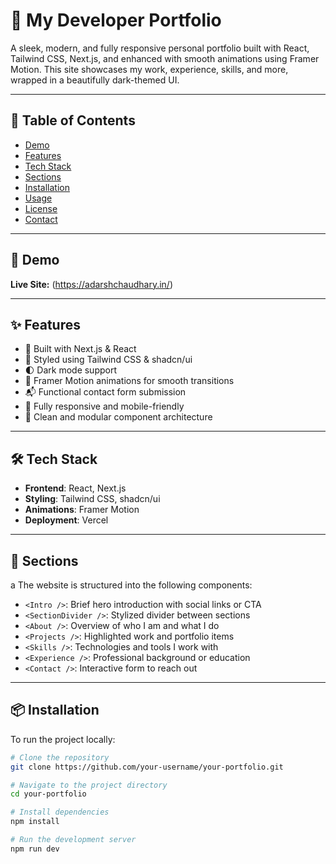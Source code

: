 # 🚀 My Developer Portfolio

A sleek, modern, and fully responsive personal portfolio built with React, Tailwind CSS, Next.js, and enhanced with smooth animations using Framer Motion. This site showcases my work, experience, skills, and more, wrapped in a beautifully dark-themed UI.

---

## 📑 Table of Contents

- [Demo](#demo)
- [Features](#features)
- [Tech Stack](#tech-stack)
- [Sections](#sections)
- [Installation](#installation)
- [Usage](#usage)
- [License](#license)
- [Contact](#contact)

---

## 🔗 Demo

**Live Site:** (https://adarshchaudhary.in/) 


---

## ✨ Features

- 🚀 Built with Next.js & React
- 🎨 Styled using Tailwind CSS & shadcn/ui
- 🌓 Dark mode support
- 🔄 Framer Motion animations for smooth transitions
- 📬 Functional contact form submission
- 📱 Fully responsive and mobile-friendly
- 🧩 Clean and modular component architecture

---

## 🛠 Tech Stack

- **Frontend**: React, Next.js
- **Styling**: Tailwind CSS, shadcn/ui
- **Animations**: Framer Motion
- **Deployment**: Vercel

---

## 📁 Sections
a
The website is structured into the following components:

- `<Intro />`: Brief hero introduction with social links or CTA
- `<SectionDivider />`: Stylized divider between sections
- `<About />`: Overview of who I am and what I do
- `<Projects />`: Highlighted work and portfolio items
- `<Skills />`: Technologies and tools I work with
- `<Experience />`: Professional background or education
- `<Contact />`: Interactive form to reach out

---

## 📦 Installation

To run the project locally:

```bash
# Clone the repository
git clone https://github.com/your-username/your-portfolio.git

# Navigate to the project directory
cd your-portfolio

# Install dependencies
npm install

# Run the development server
npm run dev
